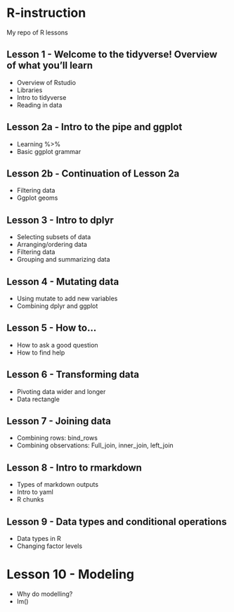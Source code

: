 # R-instruction
My repo of R lessons

## Lesson 1 - Welcome to the tidyverse! Overview of what you’ll learn
 - Overview of Rstudio
 - Libraries
 - Intro to tidyverse
 - Reading in data
## Lesson 2a - Intro to the pipe and ggplot
 - Learning %>% 
 - Basic ggplot grammar
## Lesson 2b - Continuation of Lesson 2a
 - Filtering data
 - Ggplot geoms
## Lesson 3 - Intro to dplyr
 - Selecting subsets of data
 - Arranging/ordering data
 - Filtering data 
 - Grouping and summarizing data
## Lesson 4 - Mutating data
 - Using mutate to add new variables
 - Combining dplyr and ggplot
## Lesson 5 - How to...
 - How to ask a good question
 - How to find help	
## Lesson 6 - Transforming data
 - Pivoting data wider and longer
 - Data rectangle
## Lesson 7 - Joining data
 - Combining rows: bind_rows
 - Combining observations: Full_join, inner_join, left_join
## Lesson 8 - Intro to rmarkdown
 - Types of markdown outputs
 - Intro to yaml 
 - R chunks
## Lesson 9 - Data types and conditional operations 
 - Data types in R
 - Changing factor levels
# Lesson 10 - Modeling
 - Why do modelling?
 - lm()
